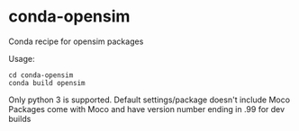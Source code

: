 # conda-opensim
Conda recipe for opensim packages

Usage:

    cd conda-opensim
    conda build opensim
    
Only python 3 is supported. Default settings/package doesn't include Moco
Packages come with Moco and have version number ending in .99 for dev builds
